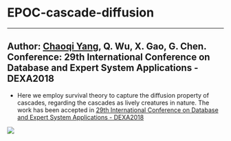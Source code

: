 # EPOC-cascade-diffusion
---
Author: <a href="http://chaoqiyang.com">Chaoqi Yang</a>, Q. Wu, X. Gao, G. Chen.<br>
Conference: 29th International Conference on Database and Expert System Applications - DEXA2018
---
- Here we employ survival theory to capture the diffusion property of cascades, regarding the cascades as lively creatures in nature. The work has been accepted in <a href="http://www.dexa.org/accepted_papers/678">29th International Conference on Database and Expert System Applications - DEXA2018</a>
<img src="http://chaoqiyang.con/paper/DEXA2018.pdf">

